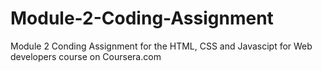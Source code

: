 # Module-2-Coding-Assignment
Module 2 Conding Assignment for the HTML, CSS and Javascipt for Web developers course on Coursera.com
